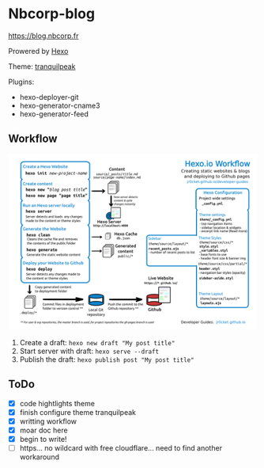 # Nbcorp-blog

<https://blog.nbcorp.fr>

Prowered by [Hexo](https://hexo.io/)

Theme: [tranquilpeak](https://github.com/LouisBarranqueiro/hexo-theme-tranquilpeak)

Plugins:

* hexo-deployer-git
* hexo-generator-cname3
* hexo-generator-feed


## Workflow

![workflow](source/images/hexo-workflow.png)

1. Create a draft: `hexo new draft "My post title"`
2. Start server with draft: `hexo serve --draft`
3. Publish the draft: `hexo publish post "My post title"`

## ToDo

- [x] code hightlights theme
- [x] finish configure theme tranquilpeak
- [x] writting workflow
- [x] moar doc here
- [x] begin to write!
- [ ] https... no wildcard with free cloudflare... need to find another workaround

